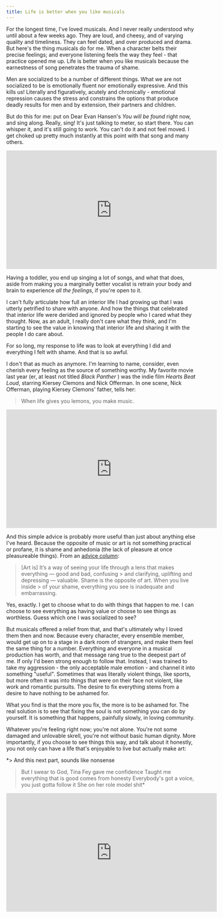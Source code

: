 ```yaml
---
title: Life is better when you like musicals
---
```


For the longest time, I've loved musicals. And I never really understood why until about a few weeks ago. They are loud, and cheesy, and of varying quality and timeliness. They can feel dated, and over produced and drama. But here's the thing musicals do for me. When a character belts their precise feelings; and everyone listening feels the way they feel - that practice opened me up. Life is better when you like musicals because the earnestness of song penetrates the trauma of shame. 

Men are socialized to be a number of different things. What we are not socialized to be is emotionally fluent nor emotionally expressive. And this kills us! Literally and figuratively, acutely and chronically - emotional repression causes the stress and constrains the options that produce deadly results for men and by extension, their partners and children. 

But do this for me: put on Dear Evan Hansen's *You will be found* right now, and sing along. Really, sing! It's just talking to meter, so start there.  You can whisper it, and it's still going to work.
You can't do it and not feel moved. I get choked up pretty much instantly at this point with that song and many others. 

<iframe width="560" height="315" src="https://www.youtube.com/embed/mSfH2AuhXfw" frameborder="0" allow="accelerometer; autoplay; encrypted-media; gyroscope; picture-in-picture" allowfullscreen></iframe>

Having a toddler, you end up singing a lot of songs, and what that does, aside from making you a marginally better vocalist is retrain your body and brain to experience *all the feelings*, if you're open to it. 

I can't fully articulate how full an interior life I had growing up that I was utterly petrified to share with anyone. And how the things that celebrated that interior life were derided and ignored by people who I cared what they thought. Now, as an adult, I really don't care what they think, and I'm starting to see the value in knowing that interior life and sharing it with the people I do care about. 

For so long, my response to life was to look at everything I did and everything I felt with shame. And that is so awful.  

I don't that as much as anymore.  I'm learning to name, consider, even cherish every feeling as the source of something worthy.  My favorite movie last year (er, at least not titled *Black Panther* ) was the indie film *Hearts Beat Loud*, starring Kiersey Clemons and Nick Offerman. In one scene, Nick Offerman, playing Kiersey Clemons' father, tells her: 

> When life gives you lemons, you make music. 

<iframe width="560" height="315" src="https://www.youtube.com/embed/cyyycdC0Amk" frameborder="0" allow="accelerometer; autoplay; encrypted-media; gyroscope; picture-in-picture" allowfullscreen></iframe>

And this simple advice is probably more useful than just about anything else I've heard. Because the opposite of music or art is not something practical or profane, it is shame and anhedonia (the lack of pleasure at once pleasureable things). From an [advice column](https://www.thecut.com/2018/11/im-broke-and-friendless-and-ive-wasted-my-whole-life.html?_ga=2.133987214.1854493967.1544706156-10559497.1543243692):

> [Art is] It’s a way of seeing your life through a lens that makes everything — good and bad, confusing > and clarifying, uplifting and depressing — valuable. Shame is the opposite of art. When you live inside > of your shame, everything you see is inadequate and embarrassing. 

Yes, exactly. I get to choose what to do with things that happen to me. I can choose to see everything as having value or choose to see things as worthless. Guess which one I was socialized to see?

But musicals offered a relief from that, and that's ultimately why I loved them then and now. Because every character, every ensemble member, would get up on to a stage in a dark room of strangers, and make them feel the same thing for a number.  Everything and everyone in a musical production has worth, and that message rang true to the deepest part of me. If only I'd been strong enough to follow that.  Instead, I was trained to take my aggression - the only acceptable male emotion - and channel it into something "useful".  Sometimes that was literally violent things, like sports, but more often it was into things that were on their face not violent, like work and romantic pursuits.  The desire to fix everything stems from a desire to have nothing to be ashamed for. 

What you find is that the more you fix, the more is to be ashamed for. The real solution is to see that fixing the soul is not something you can do by yourself. It is something that happens, painfully slowly, in loving community. 

Whatever you're feeling right now; you're not alone. You're not some damaged and unlovable skrell, you're not without basic human dignity. More importantly, if you choose to see things this way, and talk about it honestly, you not only can have a life that's enjoyable to live but actually make art: 

*> And this next part, sounds like nonsense
> But I swear to God, Tina Fey gave me confidence
> Taught me everything that is good comes from honesty
> Everybody's got a voice, you just gotta follow it
> She on her role model shit*

<iframe width="560" height="315" src="https://www.youtube.com/embed/7-AGnbm7Ul4" frameborder="0" allow="accelerometer; autoplay; encrypted-media; gyroscope; picture-in-picture" allowfullscreen></iframe>